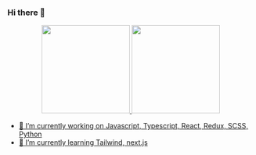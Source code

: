 ### Hi there 👋

<div align="center">
  <a href="https://github.com/DaniloALR">
  <img height="180em" src="https://github-readme-stats.vercel.app/api?username=DaniloALR&show_icons=true&theme=dracula&include_all_commits=true&count_private=true"/>
  <img height="180em" src="https://github-readme-stats.vercel.app/api/top-langs/?username=DaniloALR&layout=compact&langs_count=7&theme=dracula"/>
</div>
    
- 🔭 I’m currently working on Javascript, Typescript, React, Redux, SCSS, Python
- 🌱 I’m currently learning Tailwind, next.js

<!--
**DaniloALR/DaniloALR** is a ✨ _special_ ✨ repository because its `README.md` (this file) appears on your GitHub profile.

Here are some ideas to get you started:



- 👯 I’m looking to collaborate on ...
- 🤔 I’m looking for help with ...
- 💬 Ask me about ...
- 📫 How to reach me: ...
- 😄 Pronouns: ...
- ⚡ Fun fact: ...
-->
